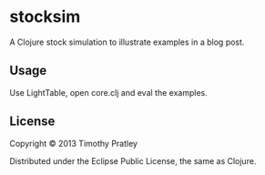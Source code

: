 # stocksim

A Clojure stock simulation to illustrate examples in a blog post.

## Usage

Use LightTable, open core.clj and eval the examples.

## License

Copyright © 2013 Timothy Pratley

Distributed under the Eclipse Public License, the same as Clojure.
